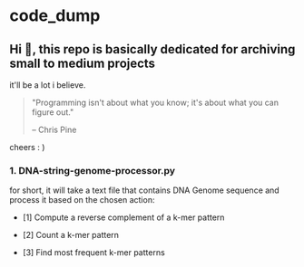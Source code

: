 # **code_dump**

## Hi 👋, this repo is basically dedicated for archiving small to medium projects
it'll be a lot i believe.


> "Programming isn't about what you know; it's about what you can figure out."
>
> – Chris Pine

cheers : )

### 1. DNA-string-genome-processor.py
for short, it will take a text file that contains DNA Genome sequence
and process it based on the chosen action:

- [1] Compute a reverse complement of a k-mer pattern

- [2] Count a k-mer pattern

- [3] Find most frequent k-mer patterns
